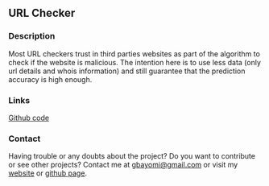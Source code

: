 ## URL Checker


### Description

Most URL checkers trust in third parties websites as part of the algorithm to check if the website is malicious. The intention here is to use less data (only url details and whois information) and still guarantee that the prediction accuracy is high enough.

### Links

[Github code](https://github.com/Bayomi/url_checker/)

### Contact

Having trouble or any doubts about the project? Do you want to contribute or see other projects? Contact me at gbayomi@gmail.com or visit my [website](http://gbayomi.com/) or [github page](https://github.com/Bayomi/).
